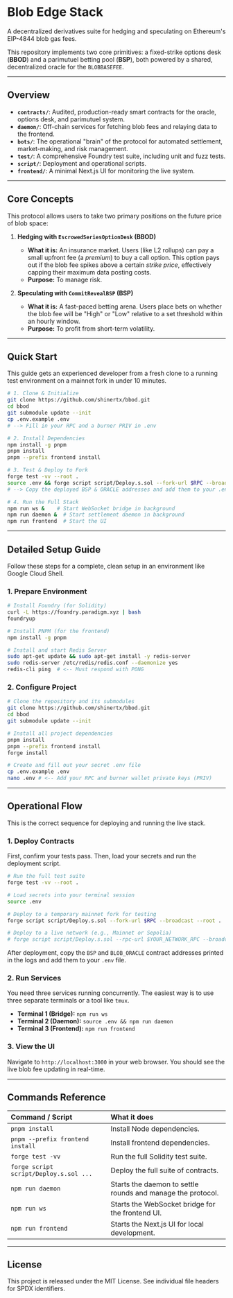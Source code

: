 # Blob Edge Stack


A decentralized derivatives suite for hedging and speculating on Ethereum's EIP-4844 blob gas fees.

This repository implements two core primitives: a fixed-strike options desk (**BBOD**) and a parimutuel betting pool (**BSP**), both powered by a shared, decentralized oracle for the `BLOBBASEFEE`.

-----

## Overview

  * **`contracts/`**: Audited, production-ready smart contracts for the oracle, options desk, and parimutuel system.
  * **`daemon/`**: Off-chain services for fetching blob fees and relaying data to the frontend.
  * **`bots/`**: The operational "brain" of the protocol for automated settlement, market-making, and risk management.
  * **`test/`**: A comprehensive Foundry test suite, including unit and fuzz tests.
  * **`script/`**: Deployment and operational scripts.
  * **`frontend/`**: A minimal Next.js UI for monitoring the live system.

-----

## Core Concepts

This protocol allows users to take two primary positions on the future price of blob space:

1.  **Hedging with `EscrowedSeriesOptionDesk` (BBOD)**

      * **What it is:** An insurance market. Users (like L2 rollups) can pay a small upfront fee (a *premium*) to buy a call option. This option pays out if the blob fee spikes above a certain *strike price*, effectively capping their maximum data posting costs.
      * **Purpose:** To manage risk.

2.  **Speculating with `CommitRevealBSP` (BSP)**

      * **What it is:** A fast-paced betting arena. Users place bets on whether the blob fee will be "High" or "Low" relative to a set threshold within an hourly window.
      * **Purpose:** To profit from short-term volatility.

-----

## Quick Start

This guide gets an experienced developer from a fresh clone to a running test environment on a mainnet fork in under 10 minutes.

```bash
# 1. Clone & Initialize
git clone https://github.com/shinertx/bbod.git
cd bbod
git submodule update --init
cp .env.example .env
# --> Fill in your RPC and a burner PRIV in .env

# 2. Install Dependencies
npm install -g pnpm
pnpm install
pnpm --prefix frontend install

# 3. Test & Deploy to Fork
forge test -vv --root .
source .env && forge script script/Deploy.s.sol --fork-url $RPC --broadcast --root .
# --> Copy the deployed BSP & ORACLE addresses and add them to your .env file

# 4. Run the Full Stack
npm run ws &    # Start WebSocket bridge in background
npm run daemon &  # Start settlement daemon in background
npm run frontend  # Start the UI
```

-----

## Detailed Setup Guide

Follow these steps for a complete, clean setup in an environment like Google Cloud Shell.

### 1\. Prepare Environment

```bash
# Install Foundry (for Solidity)
curl -L https://foundry.paradigm.xyz | bash
foundryup

# Install PNPM (for the frontend)
npm install -g pnpm

# Install and start Redis Server
sudo apt-get update && sudo apt-get install -y redis-server
sudo redis-server /etc/redis/redis.conf --daemonize yes
redis-cli ping  # <-- Must respond with PONG
```

### 2\. Configure Project

```bash
# Clone the repository and its submodules
git clone https://github.com/shinertx/bbod.git
cd bbod
git submodule update --init

# Install all project dependencies
pnpm install
pnpm --prefix frontend install
forge install

# Create and fill out your secret .env file
cp .env.example .env
nano .env # <-- Add your RPC and burner wallet private keys (PRIV)
```

-----

## Operational Flow

This is the correct sequence for deploying and running the live stack.

### 1\. Deploy Contracts

First, confirm your tests pass. Then, load your secrets and run the deployment script.

```bash
# Run the full test suite
forge test -vv --root .

# Load secrets into your terminal session
source .env

# Deploy to a temporary mainnet fork for testing
forge script script/Deploy.s.sol --fork-url $RPC --broadcast --root .

# Deploy to a live network (e.g., Mainnet or Sepolia)
# forge script script/Deploy.s.sol --rpc-url $YOUR_NETWORK_RPC --broadcast --private-key $YOUR_DEPLOYER_PRIV --root .
```

After deployment, copy the `BSP` and `BLOB_ORACLE` contract addresses printed in the logs and add them to your `.env` file.

### 2\. Run Services

You need three services running concurrently. The easiest way is to use three separate terminals or a tool like `tmux`.

  * **Terminal 1 (Bridge):** `npm run ws`
  * **Terminal 2 (Daemon):** `source .env && npm run daemon`
  * **Terminal 3 (Frontend):** `npm run frontend`

### 3\. View the UI

Navigate to `http://localhost:3000` in your web browser. You should see the live blob fee updating in real-time.

-----

## Commands Reference

| Command / Script | What it does |
| :--- | :--- |
| `pnpm install` | Install Node dependencies. |
| `pnpm --prefix frontend install` | Install frontend dependencies. |
| `forge test -vv` | Run the full Solidity test suite. |
| `forge script script/Deploy.s.sol ...` | Deploy the full suite of contracts. |
| `npm run daemon` | Starts the daemon to settle rounds and manage the protocol. |
| `npm run ws` | Starts the WebSocket bridge for the frontend UI. |
| `npm run frontend` | Starts the Next.js UI for local development. |

-----

## License

This project is released under the MIT License. See individual file headers for SPDX identifiers.
